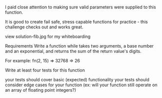 I paid close attention to making sure valid parameters were supplied to this function.

It is good to create fail safe, stress capable functions for practice - this challenge checks out and works great.

view solution-fib.jpg for my whiteboarding

Requirements
Write a function while takes two arguments, a base number and an exponential, and returns the sum of the return value's digits.

For example: fn(2, 15) => 32768 => 26

Write at least four tests for this function

your tests should cover basic (expected) functionality
your tests should consider edge cases for your function (ex: will your function still operate on an array of floating point integers?)
